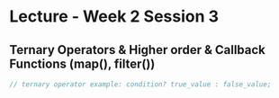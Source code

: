# Lecture - Week 2 Session 3

## Ternary Operators & Higher order & Callback Functions (map(), filter())


```js
// ternary operator example: condition? true_value : false_value;




```